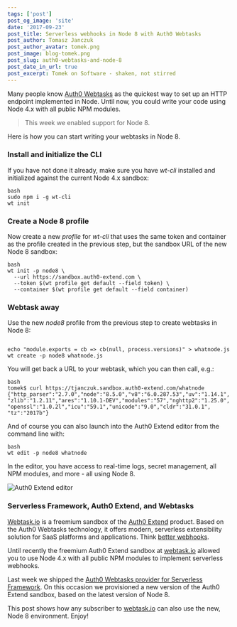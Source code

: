 ```yaml
---
tags: ['post']
post_og_image: 'site'
date: '2017-09-23'  
post_title: Serverless webhooks in Node 8 with Auth0 Webtasks
post_author: Tomasz Janczuk
post_author_avatar: tomek.png
post_image: blog-tomek.png
post_slug: auth0-webtasks-and-node-8
post_date_in_url: true
post_excerpt: Tomek on Software - shaken, not stirred
---
```


Many people know [Auth0 Webtasks](https://webtask.io) as the quickest way to set up an HTTP endpoint implemented in Node. Until now, you could write your code using Node 4.x with all public NPM modules. 

> This week we enabled support for Node 8.

Here is how you can start writing your webtasks in Node 8.

### Install and initialize the CLI

If you have not done it already, make sure you have *wt-cli* installed and initialized against the current Node 4.x sandbox:

```
bash
sudo npm i -g wt-cli
wt init
```
### Create a Node 8 profile

Now create a new *profile* for *wt-cli* that uses the same token and container as the profile created in the previous step, but the sandbox URL of the new Node 8 sandbox: 

```
bash
wt init -p node8 \
  --url https://sandbox.auth0-extend.com \
  --token $(wt profile get default --field token) \
  --container $(wt profile get default --field container)
```
### Webtask away

Use the new *node8* profile from the previous step to create webtasks in Node 8: 

```

echo "module.exports = cb => cb(null, process.versions)" > whatnode.js
wt create -p node8 whatnode.js
```
You will get back a URL to your webtask, which you can then call, e.g.:

```
bash
tomek$ curl https://tjanczuk.sandbox.auth0-extend.com/whatnode
{"http_parser":"2.7.0","node":"8.5.0","v8":"6.0.287.53","uv":"1.14.1",
"zlib":"1.2.11","ares":"1.10.1-DEV","modules":"57","nghttp2":"1.25.0",
"openssl":"1.0.2l","icu":"59.1","unicode":"9.0","cldr":"31.0.1",
"tz":"2017b"}
```
And of course you can also launch into the Auth0 Extend editor from the command line with:

```
bash
wt edit -p node8 whatnode
```
In the editor, you have access to real-time logs, secret management, all NPM modules, and more - all using Node 8.

<img src="tomek-blog/2017-09-23/0.png" class="tj-img-diagram-100" alt="Auth0 Extend editor">

### Serverless Framework, Auth0 Extend, and Webtasks

[Webtask.io](https://webtask.io) is a freemium sandbox of the [Auth0 Extend](https://goextend.io) product. Based on the Auth0 Webtasks technology, it offers modern, serverless extensibility solution  for SaaS platforms and applications. Think [better webhooks](https://auth0.com/blog/why-is-serverless-extensibility-better-than-webhooks/).

Until recently the freemium Auth0 Extend sandbox at [webtask.io](https://webtask.io) allowed you to use Node 4.x with all public NPM modules to implement serverless webhooks. 

Last week we shipped the [Auth0 Webtasks provider for Serverless Framework](https://auth0.com/blog/serverless-framework-and-auth0-webtasks-hop-on-the-bullet-train/). On this occasion we provisioned a new version of the Auth0 Extend sandbox, based on the latest version of Node 8. 

This post shows how any subscriber to [webtask.io](https://webtask.io) can also use the new, Node 8 environment. Enjoy!
